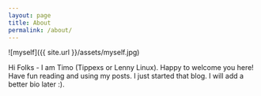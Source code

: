 ```yaml
---
layout: page
title: About
permalink: /about/
---
```


![myself]({{ site.url }}/assets/myself.jpg)

Hi Folks - I am Timo (Tippexs or Lenny Linux). Happy to welcome you here! Have fun reading and using my posts. I just started that blog. I will add a better bio later :).


